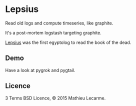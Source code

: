Lepsius
=======

Read old logs and compute timeseries, like graphite.

It's a post-mortem logstash targeting graphite.

[Lepsius](https://en.wikipedia.org/wiki/Karl_Richard_Lepsius) was the first egyptolog to read the book of the dead.

Demo
----

Have a look at pygrok and pygtail.

Licence
-------

3 Terms BSD Licence, © 2015 Mathieu Lecarme.
